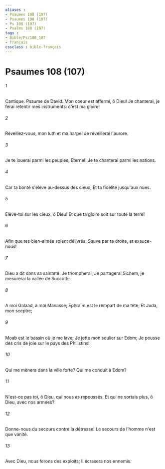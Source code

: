 ```yaml
---
aliases : 
- Psaumes 108 (107)
- Psaumes 108 (107)
- Ps 108 (107)
- Psalms 108 (107)
tags : 
- Bible/Ps/108_107
- français
cssclass : bible-français
---
```


# Psaumes 108 (107)

###### 1
Cantique. Psaume de David. Mon coeur est affermi, ô Dieu! Je chanterai, je ferai retentir mes instruments: c'est ma gloire!
###### 2
Réveillez-vous, mon luth et ma harpe! Je réveillerai l'aurore.
###### 3
Je te louerai parmi les peuples, Eternel! Je te chanterai parmi les nations.
###### 4
Car ta bonté s'élève au-dessus des cieux, Et ta fidélité jusqu'aux nues.
###### 5
Elève-toi sur les cieux, ô Dieu! Et que ta gloire soit sur toute la terre!
###### 6
Afin que tes bien-aimés soient délivrés, Sauve par ta droite, et exauce-nous!
###### 7
Dieu a dit dans sa sainteté: Je triompherai, Je partagerai Sichem, je mesurerai la vallée de Succoth;
###### 8
A moi Galaad, à moi Manassé; Ephraïm est le rempart de ma tête, Et Juda, mon sceptre;
###### 9
Moab est le bassin où je me lave; Je jette mon soulier sur Edom; Je pousse des cris de joie sur le pays des Philistins!
###### 10
Qui me mènera dans la ville forte? Qui me conduit à Edom?
###### 11
N'est-ce pas toi, ô Dieu, qui nous as repoussés, Et qui ne sortais plus, ô Dieu, avec nos armées?
###### 12
Donne-nous du secours contre la détresse! Le secours de l'homme n'est que vanité.
###### 13
Avec Dieu, nous ferons des exploits; Il écrasera nos ennemis.
